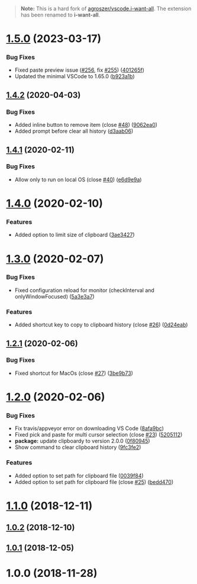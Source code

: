 > **Note:** This is a hard fork of [agroszer/vscode.i-want-all](https://github.com/agroszer/vscode.i-want-all).
> The extension has been renamed to **i-want-all**.

# [1.5.0](https://github.com/agroszer/vscode.i-want-all/compare/v1.4.2...v1.5.0) (2023-03-17)

### Bug Fixes

- Fixed paste preview issue ([#256](https://github.com/agroszer/vscode.i-want-all/issues/256), fix [#255](https://github.com/agroszer/vscode.i-want-all/issues/255)) ([401265f](https://github.com/agroszer/vscode.i-want-all/commit/401265f5149cbba7758382c47785dd8a8f9a694c))
- Updated the minimal VSCode to 1.65.0 ([b923a1b](https://github.com/agroszer/vscode.i-want-all/commit/b923a1b5e33efc95e000a74e84a2ffc3fd67c74f))

## [1.4.2](https://github.com/agroszer/vscode.i-want-all/compare/v1.4.1...v1.4.2) (2020-04-03)

### Bug Fixes

- Added inline button to remove item (close [#48](https://github.com/agroszer/vscode.i-want-all/issues/48)) ([9062ea0](https://github.com/agroszer/vscode.i-want-all/commit/9062ea0eadec8aedab4ddfdecf72ee651848a615))
- Added prompt before clear all history ([d3aab06](https://github.com/agroszer/vscode.i-want-all/commit/d3aab06fb3e8ff62c5ef55209a8473c86698fa6c))

## [1.4.1](https://github.com/agroszer/vscode.i-want-all/compare/v1.4.0...v1.4.1) (2020-02-11)

### Bug Fixes

- Allow only to run on local OS (close [#40](https://github.com/agroszer/vscode.i-want-all/issues/40)) ([e6d9e9a](https://github.com/agroszer/vscode.i-want-all/commit/e6d9e9add9168e51bc12293fb0888631c94c299c))

# [1.4.0](https://github.com/agroszer/vscode.i-want-all/compare/v1.3.0...v1.4.0) (2020-02-10)

### Features

- Added option to limit size of clipboard ([3ae3427](https://github.com/agroszer/vscode.i-want-all/commit/3ae3427f94518451d5f4604193537cf7eb2b885e))

# [1.3.0](https://github.com/agroszer/vscode.i-want-all/compare/v1.2.1...v1.3.0) (2020-02-07)

### Bug Fixes

- Fixed configuration reload for monitor (checkInterval and onlyWindowFocused) ([5a3e3a7](https://github.com/agroszer/vscode.i-want-all/commit/5a3e3a7ad215c3576984703a29d566a8b865f5f1))

### Features

- Added shortcut key to copy to clipboard history (close [#26](https://github.com/agroszer/vscode.i-want-all/issues/26)) ([0d24eab](https://github.com/agroszer/vscode.i-want-all/commit/0d24eabd6c7c03acafb54e46f41b3b02bb030ac1))

## [1.2.1](https://github.com/agroszer/vscode.i-want-all/compare/v1.2.0...v1.2.1) (2020-02-06)

### Bug Fixes

- Fixed shortcut for MacOs (close [#27](https://github.com/agroszer/vscode.i-want-all/issues/27)) ([3be9b73](https://github.com/agroszer/vscode.i-want-all/commit/3be9b73a403c4f365d5a2dcfa6bbecd119155587))

# [1.2.0](https://github.com/agroszer/vscode.i-want-all/compare/v1.1.0...v1.2.0) (2020-02-06)

### Bug Fixes

- Fix travis/appveyor error on downloading VS Code ([8afa9bc](https://github.com/agroszer/vscode.i-want-all/commit/8afa9bc79caf4cccbda26107c3519cbec1a45084))
- Fixed pick and paste for multi cursor selection (close [#23](https://github.com/agroszer/vscode.i-want-all/issues/23)) ([5205112](https://github.com/agroszer/vscode.i-want-all/commit/5205112d642396ff973e0861fc3ec7599b42ae68))
- **package:** update clipboardy to version 2.0.0 ([0f80945](https://github.com/agroszer/vscode.i-want-all/commit/0f809450424f53be80a6e2cc55eba7dcacd4f561))
- Show command to clear clipboard history ([9fc3fe2](https://github.com/agroszer/vscode.i-want-all/commit/9fc3fe289e233301315bf34fa066e1c869cf159b))

### Features

- Added option to set path for clipboard file ([0039f84](https://github.com/agroszer/vscode.i-want-all/commit/0039f84cdc7301cdf2c5642f697127aa5832f667))
- Added option to set path for clipboard file (close [#25](https://github.com/agroszer/vscode.i-want-all/issues/25)) ([bedd470](https://github.com/agroszer/vscode.i-want-all/commit/bedd4707d551fed57847e4d3dbe4d767c5a03568))

# [1.1.0](https://github.com/agroszer/vscode.i-want-all/compare/v1.0.2...v1.1.0) (2018-12-11)

## [1.0.2](https://github.com/agroszer/vscode.i-want-all/compare/v1.0.1...v1.0.2) (2018-12-10)

## [1.0.1](https://github.com/agroszer/vscode.i-want-all/compare/v1.0.0...v1.0.1) (2018-12-05)

# 1.0.0 (2018-11-28)
